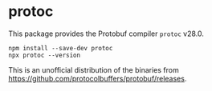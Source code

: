 protoc
======

This package provides the Protobuf compiler `protoc` <!-- inject: release.tag_name -->v28.0<!-- end -->.

```shell script
npm install --save-dev protoc
npx protoc --version 
```

This is an unofficial distribution of the binaries from https://github.com/protocolbuffers/protobuf/releases.
